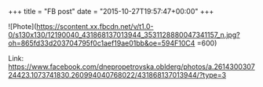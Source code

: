 +++
title = "FB post"
date = "2015-10-27T19:57:47+00:00"
+++



![Phote](https://scontent.xx.fbcdn.net/v/t1.0-0/s130x130/12190040_431868137013944_3531128880047341157_n.jpg?oh=865fd33d203704795f0c1aef19ae01bb&oe=594F10C4 =600)


Link: https://www.facebook.com/dnepropetrovska.oblderg/photos/a.261430030724423.1073741830.260994040768022/431868137013944/?type=3
